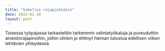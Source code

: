 ```yaml
---
title: "Sukellus rajapintoihin"
date: 2023-01-28
layout: post
---
```


Toisessa työpajassa tarkasteltiin tarkemmin valintatyökaluja ja pureuduttiin aineistorajapinoihin, joihin olinkin jo ehtinyt hieman tutustua edellisen viikon tehtävien yhteydessä.

